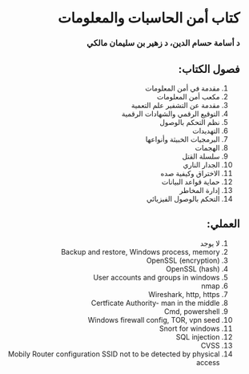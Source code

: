 <div dir="rtl">
  <h1> كتاب أمن الحاسبات والمعلومات </h1>
  <h3>
  د أسامة حسام الدين، د زهير بن سليمان مالكي  
</h3>
  <h2> فصول الكتاب:</h2>
  <ol>
    <li> مقدمة في أمن المعلومات</li>
    <li> مكعب أمن المعلومات</li>
    <li> مقدمة عن التشفير علم التعمية</li>
    <li> التوقيع الرقمي والشهادات الرقمية</li>
    <li> نظم التحكم بالوصول</li>
    <li> التهديدات</li> 
    <li> البرمجيات الخبيثة وأنواعها</li>
    <li>الهجمات </li>
    <li> سلسلة القتل</li>
    <li> الجدار الناري</li>
    <li> الاختراق وكيفية صده</li>
    <li> حماية قواعد البيانات</li>
    <li> إدارة المخاطر</li>
    <li> التحكم بالوصول الفيزيائي</li>
  </ol>
   <h2> العملي:</h2>
   <ol>
    <li> لا يوجد</li>
    <li> Backup and restore, Windows process, memory</li>
    <li> OpenSSL (encryption)</li>
    <li> OpenSSL (hash)</li>
    <li> User accounts and groups in windows </li>
    <li> nmap </li> 
    <li> Wireshark, http,  https</li>
    <li>Certficate Authority- man in the middle </li>
    <li> Cmd, powershell</li>
    <li> Windows firewall config, TOR, vpn seed</li>
    <li> Snort for windows</li>
    <li> SQL injection </li>
    <li> CVSS </li>
    <li> Mobily Router configuration SSID not to be detected by physical access </li>
  </ol>
</div>
